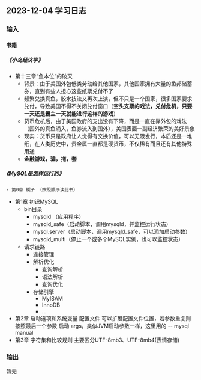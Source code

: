 ## 2023-12-04 学习日志

### 输入

#### 书籍

##### 《小岛经济学》

- 第十三章“鱼本位”的破灭
  - 背景：由于美国外包低类劳动给其他国家，其他国家拥有大量的鱼邦储蓄券，直到有些人担心这些纸票兑付不了
  - 频繁兑换真鱼，胶水技法又再次上演，但不只是一个国家，很多国家要求兑付，导致美国不得不关闭兑付窗口（**空头支票的戏法，兑付危机，只要一天还是霸主一天就能进行这样的游戏**）
  - 货币危机后，由于美国政府的支出没有下降，而是一直在靠外包的戏法（国外的真鱼涌入，鱼券流入到国外），美国表面一副经济繁荣的美好景象
  - 现实：货币只是政府让人觉得有交换价值，可以无限发行，本质还是一堆纸，在人类历史中，贵金属一直都是硬货币，不仅稀有而且还有其他特殊用途
  - **金融游戏，骗，拖，套**

##### 《MySQL是怎样运行的》



	- 第0章 楔子 （按照顺序读此书）
 - 第1章 初识MySQL
    - bin目录
      	- mysqld （应用程序）
      - mysqld_safe（启动脚本，调用mysqld，并监控运行状态）
      - mysql.server（启动脚本，调用mysqld_safe，可以添加启动参数）
      - mysqld_multi（停止一个或多个MySQL实例，也可以监控状态）
   - 请求链路
     - 连接管理
     - 解析优化
       - 查询解析
       - 语法解析
       - 查询优化
     - 存储引擎
       - MyISAM
       - InnoDB
       - ...
- 第2章 启动选项和系统变量
  	配置文件
  		可以扩展配置文件位置，若参数重复则按照最后一个参数
  	启动 args，类似JVM启动参数一样，这里用的 --
  		mysql manual 
- 第3章 字符集和比较规则
  	主要区分UTF-8mb3、UTF-8mb4(表情存储)

### 输出

暂无